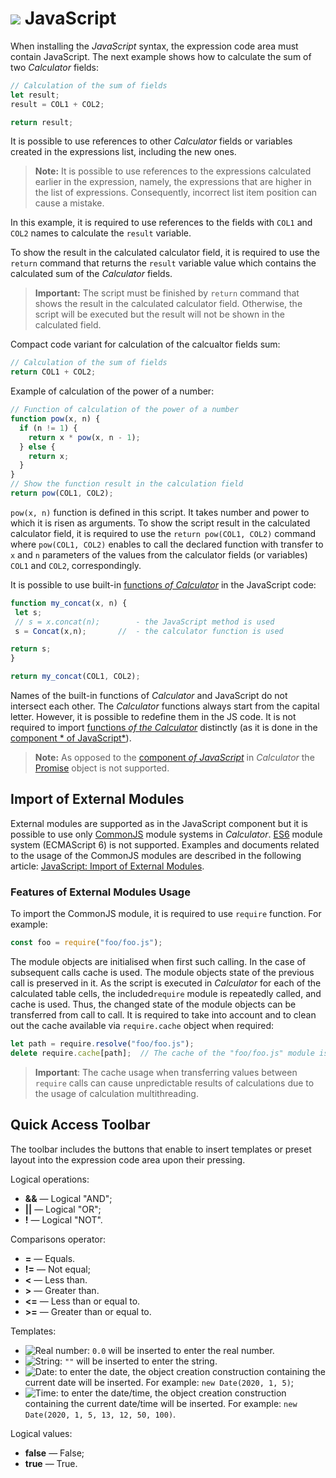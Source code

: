 # ![](../../../images/icons/calcdata/javascript_default.svg) JavaScript

When installing the *JavaScript* syntax, the expression code area must contain JavaScript.
The next example shows how to calculate the sum of two *Calculator* fields:

```javascript
// Calculation of the sum of fields
let result;
result = COL1 + COL2;

return result;
```

It is possible to use references to other *Calculator* fields or variables created in the expressions list, including the new ones.

> **Note:** It is possible to use references to the expressions calculated earlier in the expression, namely, the expressions that are higher in the list of expressions. Consequently, incorrect list item position can cause a mistake.

In this example, it is required to use references to the fields with `COL1` and `COL2` names to calculate the `result` variable.

To show the result in the calculated calculator field, it is required to use the `return` command that returns the `result` variable value which contains the calculated sum of the *Calculator* fields.

> **Important:** The script must be finished by `return` command that shows the result in the calculated calculator field. Otherwise, the script will be executed but the result will not be shown in the calculated field.

Compact code variant for calculation of the calcualtor fields sum:

```javascript
// Calculation of the sum of fields
return COL1 + COL2;
```

Example of calculation of the power of a number:

```javascript
// Function of calculation of the power of a number
function pow(x, n) {
  if (n != 1) {
    return x * pow(x, n - 1);
  } else {
    return x;
  }
}
// Show the function result in the calculation field
return pow(COL1, COL2);
```

`pow(x, n)` function is defined in this script. It takes number and power to which it is risen as arguments.
To show the script result in the calculated calculator field, it is required to use the `return pow(COL1, COL2)` command where `pow(COL1, COL2)` enables to call the declared function with transfer to `х` and `n` parameters of the values from the calculator fields (or variables) `COL1` and `COL2`, correspondingly.

It is possible to use built-in [functions *of Calculator*](../../func/calc-func/README.md) in the JavaScript code:

```javascript
function my_concat(x, n) {
 let s;
 // s = x.concat(n);        - the JavaScript method is used
 s = Concat(x,n);       //  - the calculator function is used

return s;
}

return my_concat(COL1, COL2);
```

Names of the built-in functions of *Calculator* and JavaScript do not intersect each other. The *Calculator* functions always start from the capital letter. However, it is possible to redefine them in the JS code.  It is not required to import [functions *of the Calculator*](../../func/calc-func/README.md) distinctly (as it is done in the [component * of JavaScript*](../java-script/calc-functions.md)).

> **Note:** As opposed to the [component *of JavaScript*](../java-script/README.md) in *Calculator* the [Promise](https://developer.mozilla.org/ru/docs/Web/JavaScript/Reference/Global_Objects/Promise) object is not supported.

## Import of External Modules

External modules are supported as in the JavaScript component but it is possible to use only [CommonJS](http://wiki.commonjs.org/wiki/Modules/1.1.1) module systems in *Calculator*. [ES6](https://www.ecma-international.org/ecma-262/6.0/#sec-modules) module system (ECMAScript 6) is not supported. Examples and documents related to the usage of the CommonJS modules are described in the following article: [JavaScript: Import of External Modules](../../../processors/transformation/java-script/external-modules.html#modulnye-sistemy).

### Features of External Modules Usage

To import the CommonJS module, it is required to use `require` function. For example:

```javascript
const foo = require("foo/foo.js");
```

The module objects are initialised when first such calling. In the case of subsequent calls cache is used. The module objects state of the previous call is preserved in it. As the script is executed in *Calculator* for each of the calculated table cells, the included`require` module is repeatedly called, and cache is used. Thus, the changed state of the module objects can be transferred from call to call. It is required to take into account and to clean out the cache available via `require.cache` object when required:

```javascript
let path = require.resolve("foo/foo.js");
delete require.cache[path];  // The cache of the "foo/foo.js" module is cleaned out.
```

> **Important**: The cache usage when transferring values between `require` calls can cause unpredictable results of calculations due to the usage of calculation multithreading.

## Quick Access Toolbar

The toolbar includes the buttons that enable to insert templates or preset layout into the expression code area upon their pressing.

Logical operations:

* **&&** — Logical "AND";
* **||** — Logical "OR";
* **!** — Logical "NOT".

Comparisons operator:

* **=** — Equals.
* **!=** — Not equal;
* **<** — Less than.
* **>** — Greater than.
* **<=** — Less than or equal to.
* **>=** — Greater than or equal to.

Templates:

* ![Real number](../../../images/icons/toolbar-controls/type-float_default.svg): `0.0` will be inserted to enter the real number.
* ![String](../../../images/icons/toolbar-controls/type-string_default.svg): `""` will be inserted to enter the string.
* ![Date](../../../images/icons/toolbar-controls/type-date_default.svg): to enter the date, the object creation construction containing the current date will be inserted. For example: `new Date(2020, 1, 5)`;
* ![Time](../../../images/icons/toolbar-controls/type-time_default.svg):  to enter the date/time, the object creation construction containing the current date/time will be inserted. For example: `new Date(2020, 1, 5, 13, 12, 50, 100)`.

Logical values:

* **false** — False;
* **true** — True.